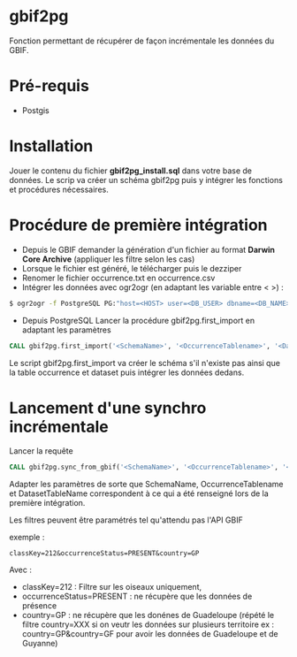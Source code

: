 # gbif2pg

Fonction permettant de récupérer de façon incrémentale les données du GBIF.

# Pré-requis
- Postgis

# Installation
Jouer le contenu du fichier **gbif2pg_install.sql** dans votre base de données.
Le scrip va créer un schéma gbif2pg puis y intégrer les fonctions et procédures nécessaires.

# Procédure de première intégration
- Depuis le GBIF demander la génération d'un fichier au format **Darwin Core Archive** (appliquer les filtre selon les cas)
- Lorsque le fichier est généré, le télécharger puis le dezziper
- Renomer le fichier occurrence.txt en occurrence.csv
- Intégrer les données avec ogr2ogr (en adaptant les variable entre < >) :
```sh
$ ogr2ogr -f PostgreSQL PG:"host=<HOST> user=<DB_USER> dbname=<DB_NAME> password=<DB_PASSWORD>" -oo AUTODETECT_TYPE=YES -oo SEPARATOR=TAB -nln gbif2pg.tmp_occurrence_first_import occurrence.csv
```

- Depuis PostgreSQL Lancer la procédure gbif2pg.first_import en adaptant les paramètres
```sql
CALL gbif2pg.first_import('<SchemaName>', '<OccurrenceTablename>', '<DatasetTableName>');
```
Le script gbif2pg.first_import va créer le schéma s'il n'existe pas ainsi que la table occurrence et dataset puis intégrer les données dedans.

# Lancement d'une synchro incrémentale

Lancer la requête 

```sql
CALL gbif2pg.sync_from_gbif('<SchemaName>', '<OccurrenceTablename>', '<DatasetTableName>', '<filter>');
```

Adapter les paramètres de sorte que SchemaName, OccurrenceTablename et DatasetTableName correspondent à ce qui a été renseigné lors de la première intégration.

Les filtres peuvent être paramétrés tel qu'attendu pas l'API GBIF

exemple : 
```
classKey=212&occurrenceStatus=PRESENT&country=GP
```
Avec :
- classKey=212 : Filtre sur les oiseaux uniquement, 
- occurrenceStatus=PRESENT : ne récupère que les données de présence
- country=GP : ne récupère que les donénes de Guadeloupe (répété le filtre country=XXX si on veutr les données sur plusieurs territoire ex : country=GP&country=GF pour avoir les données de Guadeloupe et de Guyanne)
